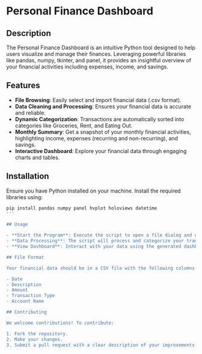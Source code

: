 # Personal Finance Dashboard

## Description

The Personal Finance Dashboard is an intuitive Python tool designed to help users visualize and manage their finances. Leveraging powerful libraries like pandas, numpy, tkinter, and panel, it provides an insightful overview of your financial activities including expenses, income, and savings.

## Features

- **File Browsing**: Easily select and import financial data (.csv format).
- **Data Cleaning and Processing**: Ensures your financial data is accurate and reliable.
- **Dynamic Categorization**: Transactions are automatically sorted into categories like Groceries, Rent, and Eating Out.
- **Monthly Summary**: Get a snapshot of your monthly financial activities, highlighting income, expenses (recurring and non-recurring), and savings.
- **Interactive Dashboard**: Explore your financial data through engaging charts and tables.

## Installation

Ensure you have Python installed on your machine. Install the required libraries using:

```bash
pip install pandas numpy panel hvplot holoviews datetime
'''

## Usage

- **Start the Program**: Execute the script to open a file dialog and choose your CSV file with transaction data.
- **Data Processing**: The script will process and categorize your transactions automatically.
- **View Dashboard**: Interact with your data using the generated dashboard filled with various widgets and visualizations.

## File Format

Your financial data should be in a CSV file with the following columns:

- Date
- Description
- Amount
- Transaction Type
- Account Name

## Contributing

We welcome contributions! To contribute:

1. Fork the repository.
2. Make your changes.
3. Submit a pull request with a clear description of your improvements.
